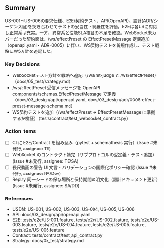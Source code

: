 ## Summary

US-001〜US-006の要求仕様、E2E/契約テスト、API(OpenAPI)、設計(ADR/シーケンス図)を突き合わせてテストの妥当性・網羅性を評価。E2Eは各USに対応し正常系は充実。一方、異常系と性能SLA検証の不足を確認。WebSocket未カバーだった契約面は、/ws/effectPreset の EffectPresetMessage 定義追加（openapi.yaml・ADR-0005）に伴い、WS契約テストを新規作成し、テスト戦略にWS方針を追記した。

### Key Decisions

- WebSocketテスト方針を戦略へ追記（/ws/hit-judge と /ws/effectPreset）（docs/05_test/strategy.md）
- /ws/effectPreset 受信メッセージを OpenAPI components/schemas.EffectPresetMessage で定義（docs/03_design/api/openapi.yaml, docs/03_design/adr/0005-effect-preset-message-schema.md）
- WS契約テストを追加（/ws/effectPreset → EffectPresetMessage に準拠するか検証）（tests/contract/test_websocket_contract.py）

### Action Items

- [ ] CI に E2E/Contract を組み込み（pytest + schemathesis 実行）(Issue #未発行, assignee: TE)
- [ ] WebSocket のコントラクト補完（サブプロトコルの型定義・テスト追加）(Issue #未発行, assignee: TE/SA)
- [ ] 長尺動画の警告 UI 文言・バリデーションの国際化ポリシー確認 (Issue #未発行, assignee: RA/Dev)
- [ ] Replay 同一シードの保存場所と保持期間の明文化（設計ドキュメント更新）(Issue #未発行, assignee: SA/DD)

### References

- USDM: US-001, US-002, US-003, US-004, US-005, US-006
- API: docs/03_design/api/openapi.yaml
- E2E: tests/e2e/US-001.feature, tests/e2e/US-002.feature, tests/e2e/US-003.feature, tests/e2e/US-004.feature, tests/e2e/US-005.feature, tests/e2e/US-006.feature
- Contract: tests/contract/test_api_contract.py
- Strategy: docs/05_test/strategy.md
